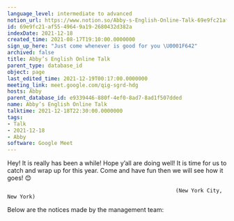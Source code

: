 ```yaml
---
language_level: intermediate to advanced
notion_url: https://www.notion.so/Abby-s-English-Online-Talk-69e9fc21af5549649a192680432d382a
id: 69e9fc21-af55-4964-9a19-2680432d382a
indexDate: 2021-12-18
created_time: 2021-08-17T19:10:00.0000000
sign_up_here: "Just come whenever is good for you \U0001F642"
archived: false
title: Abby’s English Online Talk
parent_type: database_id
object: page
last_edited_time: 2021-12-19T00:17:00.0000000
meeting_link: meet.google.com/qig-sgrd-hdg
hosts: Abby
parent_database_id: e9339446-880f-4ef0-8ad7-8ad1f507dded
name: Abby’s English Online Talk
talktime: 2021-12-18T22:30:00.0000000
tags:
- Talk
- 2021-12-18
- Abby
software: Google Meet
---
```


Hey! It is really has been a while! Hope y’all are doing well! It is time for us to catch and wrap up for this year. Come and have fun then we will see how it goes! 😊



                                                          (New York City, New York)



Below are the notices made by the management team:



